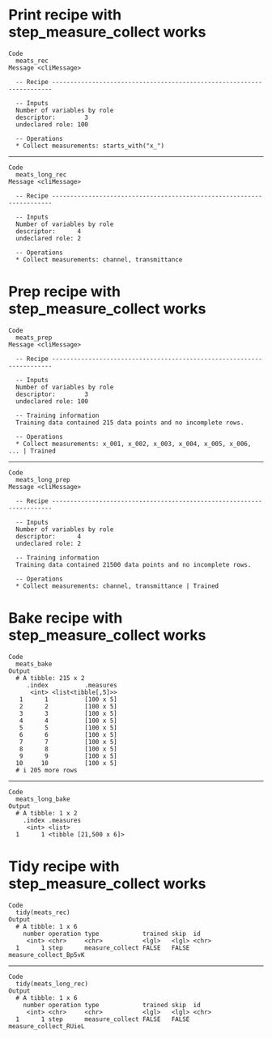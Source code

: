 # Print recipe with step_measure_collect works

    Code
      meats_rec
    Message <cliMessage>
      
      -- Recipe ----------------------------------------------------------------------
      
      -- Inputs 
      Number of variables by role
      descriptor:        3
      undeclared role: 100
      
      -- Operations 
      * Collect measurements: starts_with("x_")

---

    Code
      meats_long_rec
    Message <cliMessage>
      
      -- Recipe ----------------------------------------------------------------------
      
      -- Inputs 
      Number of variables by role
      descriptor:      4
      undeclared role: 2
      
      -- Operations 
      * Collect measurements: channel, transmittance

# Prep recipe with step_measure_collect works

    Code
      meats_prep
    Message <cliMessage>
      
      -- Recipe ----------------------------------------------------------------------
      
      -- Inputs 
      Number of variables by role
      descriptor:        3
      undeclared role: 100
      
      -- Training information 
      Training data contained 215 data points and no incomplete rows.
      
      -- Operations 
      * Collect measurements: x_001, x_002, x_003, x_004, x_005, x_006, ... | Trained

---

    Code
      meats_long_prep
    Message <cliMessage>
      
      -- Recipe ----------------------------------------------------------------------
      
      -- Inputs 
      Number of variables by role
      descriptor:      4
      undeclared role: 2
      
      -- Training information 
      Training data contained 21500 data points and no incomplete rows.
      
      -- Operations 
      * Collect measurements: channel, transmittance | Trained

# Bake recipe with step_measure_collect works

    Code
      meats_bake
    Output
      # A tibble: 215 x 2
         .index          .measures
          <int> <list<tibble[,5]>>
       1      1          [100 x 5]
       2      2          [100 x 5]
       3      3          [100 x 5]
       4      4          [100 x 5]
       5      5          [100 x 5]
       6      6          [100 x 5]
       7      7          [100 x 5]
       8      8          [100 x 5]
       9      9          [100 x 5]
      10     10          [100 x 5]
      # i 205 more rows

---

    Code
      meats_long_bake
    Output
      # A tibble: 1 x 2
        .index .measures            
         <int> <list>               
      1      1 <tibble [21,500 x 6]>

# Tidy recipe with step_measure_collect works

    Code
      tidy(meats_rec)
    Output
      # A tibble: 1 x 6
        number operation type            trained skip  id                   
         <int> <chr>     <chr>           <lgl>   <lgl> <chr>                
      1      1 step      measure_collect FALSE   FALSE measure_collect_Bp5vK

---

    Code
      tidy(meats_long_rec)
    Output
      # A tibble: 1 x 6
        number operation type            trained skip  id                   
         <int> <chr>     <chr>           <lgl>   <lgl> <chr>                
      1      1 step      measure_collect FALSE   FALSE measure_collect_RUieL

